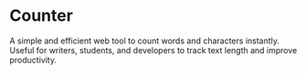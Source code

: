# Counter
A simple and efficient web tool to count words and characters instantly. Useful for writers, students, and developers to track text length and improve productivity.
